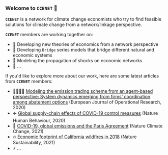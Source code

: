 ### Welcome to `CCENET` 👋

**`CCENET`** is a network for climate change economists who try to find feasible solutions for climate change from a network/linkage perspective.

**`CCENET`** members are working together on:

- 🌱 Developing new theories of economics from a network perspective
- 🌉 Developing `Bridge` series models that bridge different natural and economic systems
- 🔭 Modeling the propagation of shocks on economic networks
- 🤔 ...

If you'd like to explore more about our work, here are some latest articles from **`CCENET`** members:

- 👩‍👩‍👦‍👦 [Modeling the emission trading scheme from an agent-based perspective: System dynamics emerging from firms’ coordination among abatement options](https://doi.org/10.1016/j.ejor.2020.03.080) (European Journal of Operational Research, 2020)
- ✈️ [Global supply-chain effects of COVID-19 control measures](https://doi.org/10.1038/s41562-020-0896-8) (Nature Human Behaviour, 2020)
- 🗼 [COVID-19, global emissions and the Paris Agreement](https://doi.org/10.1038/s41558-020-00977-5) (Nature Climate Change, 2021)
- 🔥 [Economic footprint of California wildfires in 2018](https://doi.org/10.1038/s41893-020-00646-7) (Nature Sustainability, 2021)
- ⚡ ...